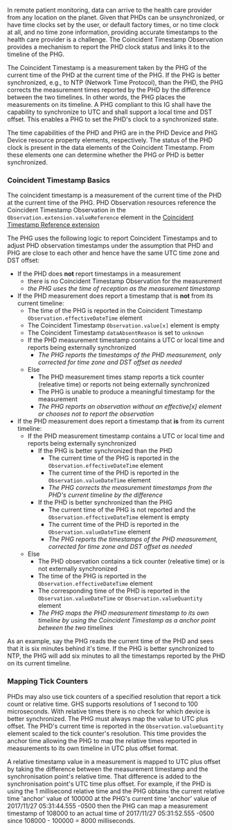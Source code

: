 In remote patient monitoring, data can arrive to the health care provider from any location on the planet. Given that PHDs can be unsynchronized, or have time clocks set by the user, or default factory times, or no time clock at all, and no time zone information, providing accurate timestamps to the health care provider is a challenge.  The Coincident Timestamp Observation provides a mechanism to report the PHD clock status and links it to the timeline of the PHG.

The Coincident Timestamp is a measurement taken by the PHG of the current time of the PHD at the current time of the PHG. If the PHG is better synchronized, e.g., to NTP (Network Time Protocol), than the PHD, the PHG corrects the measurement times reported by the PHD by the difference between the two timelines. In other words, the PHG places the measurements on its timeline. A PHG compliant to this IG shall have the capability to synchronize to UTC and shall support a local time and DST offset. This enables a PHG to set the PHD's clock to a synchronized state.

The time capabilities of the PHD and PHG are in the PHD Device and PHG Device resource property elements, respectively. The status of the PHD clock is present in the data elements of the Coincident Timestamp. From these elements one can determine whether the PHG or PHD is better synchronized.

### Coincident Timestamp Basics
The coincident timestamp is a measurement of the current time of the PHD at the current time of the PHG. PHD Observation resources reference the Coincident Timestamp Observation in the `Observation.extension.valueReference` element in the [Coincident Timestamp Reference extension](StructureDefinition-CoincidentTimeStampReference.html)

The PHG uses the following logic to report Coincident Timestamps and to adjust PHD observation timestamps under the assumption that PHD and PHG are close to each other and hence have the same UTC time zone and DST offset:

- If the PHD does **not** report timestamps in a measurement
  - there is no Coincident Timestamp Observation for the measurement 
  - *the PHG uses the time of reception as the measurement timestamp*
- If the PHD measurement does report a timestamp that is **not** from its current timeline:
  - The time of the PHG is reported in the Coincident Timestamp `Observation.effectiveDateTime` element
  - The Coincident Timestamp `Observation.value[x]` element is empty
  - The Coincident Timestamp `dataAbsentReason` is set to `unknown`
  - If the PHD measurement timestamp contains a UTC or local time and reports being externally synchronized 
    - *The PHG reports the timestamps of the PHD measurement, only corrected for time zone and DST offset as needed*
  - Else
    - The PHD measurement times stamp reports a tick counter (releative time) or reports not being externally synchronized
    - The PHG is unable to produce a meaningful timestamp for the measurement
    - *The PHG reports an observation without an effective[x] element or chooses not to report the observation*
- If the PHD measurement does report a timestamp that **is** from its current timeline:
  - If the PHD measurement timestamp contains a UTC or local time and reports being externally synchronized
    - If the PHG is better synchronized than the PHD
      - The current time of the PHG is reported in the `Observation.effectiveDateTime` element
      - The current time of the PHD is reported in the `Observation.valueDateTime` element
      - *The PHG corrects the measurement timestamps from the PHD's current timeline by the difference*
    - If the PHD is better synchronized than the PHG 
      - The current time of the PHG is not reported and the `Observation.effectiveDateTime` element is empty
      - The current time of the PHD is reported in the `Observation.valueDateTime` element
      - *The PHG reports the timestamps of the PHD measurement, corrected for time zone and DST offset as needed*
  - Else
    - The PHD observation contains a tick counter (releative time) or is not externally synchronized
    - The time of the PHG is reported in the `Observation.effectiveDateTime` element
    - The corresponding time of the PHD is reported in the `Observation.valueDateTime` or `Observation.valueQuantity` element
    - *The PHG maps the PHD measurement timestamp to its own timeline by using the Coincident Timestamp as a anchor point between the two timelines*


As an example, say the PHG reads the current time of the PHD and sees that it is six minutes behind it's time. If the PHG is better synchronized to NTP, the PHG will add six minutes to all the timestamps reported by the PHD on its current timeline. 

### Mapping Tick Counters
PHDs may also use tick counters of a specified resolution that report a tick count or relative time. GHS supports resolutions of 1 second to 100 microseconds. With relative times there is no check for which device is better synchronized. The PHG must always map the value to UTC plus offset. The PHD's current time is reported in the `Observation.valueQuantity` element scaled to the tick counter's resolution. This time provides the anchor time allowing the PHG to map the relative times reported in measurements to its own timeline in UTC plus offset format.

A relative timestamp value in a measurement is mapped to UTC plus offset by taking the difference between the measurement timestamp and the synchronisation point's relative time. That difference is added to the synchronisation point's UTC time plus offset. For example, if the PHD is using the 1 millisecond relative time and the PHG obtains the current relative time 'anchor' value of 100000 at the PHG's current time 'anchor' value of 2017/11/27 05:31:44.555 -0500 then the PHG can map a measurement timestamp of 108000 to an actual time of 2017/11/27 05:31:52.555 -0500 since 108000 - 100000 = 8000 milliseconds.

